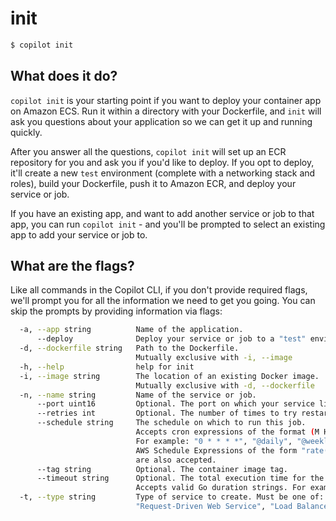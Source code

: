 # init
```bash
$ copilot init
```

## What does it do? 
`copilot init` is your starting point if you want to deploy your container app on Amazon ECS. Run it within a directory with your Dockerfile, and `init` will ask you questions about your application so we can get it up and running quickly. 

After you answer all the questions, `copilot init` will set up an ECR repository for you and ask you if you'd like to deploy. If you opt to deploy, it'll create a new `test` environment (complete with a networking stack and roles), build your Dockerfile, push it to Amazon ECR, and deploy your service or job. 

If you have an existing app, and want to add another service or job to that app, you can run `copilot init` - and you'll be prompted to select an existing app to add your service or job to. 

## What are the flags?

Like all commands in the Copilot CLI, if you don't provide required flags, we'll prompt you for all the information we need to get you going. You can skip the prompts by providing information via flags:

```sh
  -a, --app string          Name of the application.
      --deploy              Deploy your service or job to a "test" environment.
  -d, --dockerfile string   Path to the Dockerfile.
                            Mutually exclusive with -i, --image
  -h, --help                help for init
  -i, --image string        The location of an existing Docker image.
                            Mutually exclusive with -d, --dockerfile
  -n, --name string         Name of the service or job.
      --port uint16         Optional. The port on which your service listens.
      --retries int         Optional. The number of times to try restarting the job on a failure.
      --schedule string     The schedule on which to run this job. 
                            Accepts cron expressions of the format (M H DoM M DoW) and schedule definition strings. 
                            For example: "0 * * * *", "@daily", "@weekly", "@every 1h30m".
                            AWS Schedule Expressions of the form "rate(10 minutes)" or "cron(0 12 L * ? 2021)"
                            are also accepted.
      --tag string          Optional. The container image tag.
      --timeout string      Optional. The total execution time for the task, including retries.
                            Accepts valid Go duration strings. For example: "2h", "1h30m", "900s".
  -t, --type string         Type of service to create. Must be one of:
                            "Request-Driven Web Service", "Load Balanced Web Service", "Backend Service", "Scheduled Job"
```